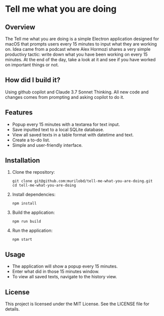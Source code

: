 # Tell me what you are doing

## Overview
The Tell me what you are doing is a simple Electron application designed for macOS that prompts users every 15 minutes to input what they are working on. Idea came from a podcast where Alex Hormozi shares a very simple productivy tactic: write down what you have been working on every 15 minutes. At the end of the day, take a look at it and see if you have worked on important things or not.

## How did I build it?
Using github copilot and Claude 3.7 Sonnet Thinking. All new code and changes comes from prompting and asking copilot to do it.

## Features
- Popup every 15 minutes with a textarea for text input.
- Save inputted text to a local SQLite database.
- View all saved texts in a table format with datetime and text.
- Create a to-do list.
- Simple and user-friendly interface.

## Installation
1. Clone the repository:
   ```
   git clone git@github.com:murilobd/tell-me-what-you-are-doing.git
   cd tell-me-what-you-are-doing
   ```

2. Install dependencies:
   ```
   npm install
   ```

3. Build the application:
   ```
   npm run build
   ```

4. Run the application:
   ```
   npm start
   ```

## Usage
- The application will show a popup every 15 minutes.
- Enter what did in those 15 minutes window.
- To view all saved texts, navigate to the history view.

## License
This project is licensed under the MIT License. See the LICENSE file for details.